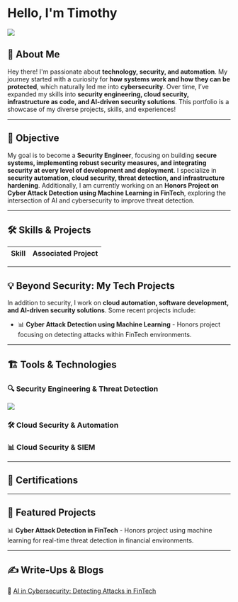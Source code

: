 # Hello, I'm Timothy
<a href="https://www.linkedin.com/in/timothy-mcleod-b01b9b236"><img src="https://img.shields.io/badge/-LinkedIn-0072b1?&style=for-the-badge&logo=linkedin&logoColor=white" /></a>

## 👋 About Me
Hey there! I'm passionate about **technology, security, and automation**. My journey started with a curiosity for **how systems work and how they can be protected**, which naturally led me into **cybersecurity**. Over time, I’ve expanded my skills into **security engineering, cloud security, infrastructure as code, and AI-driven security solutions**. This portfolio is a showcase of my diverse projects, skills, and experiences!

---

## 🎯 Objective
My goal is to become a **Security Engineer**, focusing on building **secure systems, implementing robust security measures, and integrating security at every level of development and deployment**. I specialize in **security automation, cloud security, threat detection, and infrastructure hardening**. Additionally, I am currently working on an **Honors Project on Cyber Attack Detection using Machine Learning in FinTech**, exploring the intersection of AI and cybersecurity to improve threat detection.

---

## 🛠️ Skills & Projects

| Skill                                         | Associated Project         |
|-----------------------------------------------|----------------------------|
<!--
| SIEM Implementation and Log Analysis          | <a href="https://google.com">Detection Lab</a>|
| Cloud Security & Compliance                   | AWS Security Framework|
| Infrastructure as Code (IaC) with Terraform   | Secure AWS Deployment|
| CI/CD Pipeline Security                       | Secure GitHub Actions|
| Security Automation with Shuffle SOAR         | SOC Automation Lab|
| Security Monitoring & Incident Response       | Threat Detection Platform|
| AI-Powered Threat Detection                   | Cyber Attack Detection in FinTech|
-->

---

## 💡 Beyond Security: My Tech Projects
In addition to security, I work on **cloud automation, software development, and AI-driven security solutions**. Some recent projects include:
- 📊 **Cyber Attack Detection using Machine Learning** - Honors project focusing on detecting attacks within FinTech environments.
<!-- - 🌐 **Security Engineering in AWS & Azure** - Implementing security best practices for cloud environments.
- 🤖 **AI Chatbot for Security Analysis** - Uses **NLP and Python** to analyze security logs.
- 🚀 **Automated Compliance Scanning** - Scripts to check **CIS benchmarks for AWS and Kubernetes**.
-->

---

## 🏗️ Tools & Technologies

### 🔍 Security Engineering & Threat Detection
<div>
    <img src="https://img.shields.io/badge/-Wireshark-1679A7?&style=for-the-badge&logo=Wireshark&logoColor=white" />
  <!--  
    <img src="https://img.shields.io/badge/-Suricata-EF3B2D?&style=for-the-badge&logo=Suricata&logoColor=white" />
    <img src="https://img.shields.io/badge/-Zeek-777BB4?&style=for-the-badge&logo=Zeek&logoColor=white" />
    <img src="https://img.shields.io/badge/-Trivy-000000?&style=for-the-badge&logo=Trivy&logoColor=white" />
  -->
</div>

### 🛠️ Cloud Security & Automation
<div>
      <!-- 
    <img src="https://img.shields.io/badge/-Docker-2496ED?&style=for-the-badge&logo=Docker&logoColor=white" />
    <img src="https://img.shields.io/badge/-Kubernetes-326CE5?&style=for-the-badge&logo=Kubernetes&logoColor=white" />
    <img src="https://img.shields.io/badge/-Terraform-623CE4?&style=for-the-badge&logo=Terraform&logoColor=white" />
    <img src="https://img.shields.io/badge/-Ansible-EE0000?&style=for-the-badge&logo=Ansible&logoColor=white" />
    -->
</div>

### 📊 Cloud Security & SIEM
<div>
  <!-- 
    <img src="https://img.shields.io/badge/-AWS_Security-FF9900?&style=for-the-badge&logo=Amazon-AWS&logoColor=white" />
    <img src="https://img.shields.io/badge/-Azure_Security-0078D4?&style=for-the-badge&logo=Microsoft&logoColor=white" />
    <img src="https://img.shields.io/badge/-Splunk-000000?&style=for-the-badge&logo=Splunk&logoColor=white" />
  -->
</div>

---

## 📜 Certifications
<div>
<!-- 
  <img src="https://img.shields.io/badge/-Security%2B-FF0000?&style=for-the-badge&logo=CompTIA&logoColor=white" />
    <img src="https://img.shields.io/badge/-AWS_CCP-FF9900?&style=for-the-badge&logo=Amazon-AWS&logoColor=white" />
    <img src="https://img.shields.io/badge/-Terraform_Associate-623CE4?&style=for-the-badge&logo=HashiCorp&logoColor=white" />
-->
</div>

---

## 🚀 Featured Projects
📊 **Cyber Attack Detection in FinTech** - Honors project using machine learning for real-time threat detection in financial environments.
<!--
🔍 **Detection Lab** - Focused on SIEM implementation, log analysis, and network traffic monitoring.  
🔐 **Cloud Security Hardening** - Implementing security controls and compliance frameworks.  
🌎 **IaC for AWS Security** - Infrastructure as Code (IaC) for secure cloud deployments.  
🤖 **AI Security Analysis** - Created a machine learning model for analyzing security logs.  
-->

---

## ✍️ Write-Ups & Blogs
<!--📄 [Building a Secure DevOps Pipeline](https://example.com)  -->
<!--📄 [Automating Security with Terraform](https://example.com)  -->
<!--📄 [Cloud Security Best Practices](https://example.com) -->
📄 [AI in Cybersecurity: Detecting Attacks in FinTech](https://example.com)  

<!---

## 🤝 Connect with Me
📩 **Email:** [Your Email]  
🌍 **LinkedIn:** [Your LinkedIn]  
📂 **GitHub:** [Your GitHub]  
✍️ **Blog/Website:** [Your Website]  

---

## 📜 License
This repository and its contents are licensed under the **[License Name]**. See the [LICENSE](LICENSE) file for more details.

---
---

### 🔥 Let's Secure, Automate, and Innovate Together! 🔥
-->

